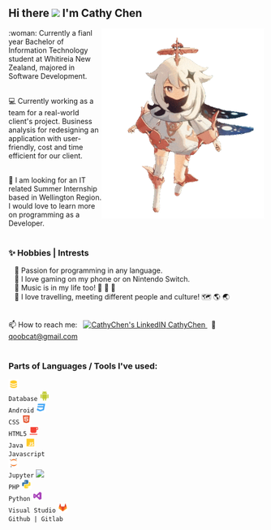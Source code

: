 ## Hi there <img src="https://media.giphy.com/media/hvRJCLFzcasrR4ia7z/giphy.gif" width="25px"> I'm Cathy Chen<br />

<img align="right" src="https://github.com/CathyChen-Cat/CathyChen-Cat/blob/main/genshin-impact-icegif-3.gif" alt="icegif.com" width="320" />

<p>
:woman: Currently a fianl year Bachelor of Information Technology student at Whitireia New Zealand, majored in Software Development.
<br /><br />

:computer: Currently working as a team for a real-world client's project. Business analysis for redesigning an application with user-friendly, cost and time efficient for our client.
<br /><br />

:eyes: I am looking for an IT related Summer Internship based in Wellington Region. I would love to learn more on programming as a Developer.
<br /><br /> 

### :sparkles: Hobbies | Intrests <br />
&nbsp;&nbsp;  :small_blue_diamond: Passion for programming in any language. <br />
&nbsp;&nbsp;  :small_blue_diamond: I love gaming on my phone or on Nintendo Switch. <br />
&nbsp;&nbsp;  :small_blue_diamond: Music is in my life too! :microphone: :musical_keyboard: :violin: <br />
&nbsp;&nbsp;  :small_blue_diamond: I love travelling, meeting different people and culture! :world_map: :earth_americas: :earth_asia:
<br /><br />

📫 How to reach me: &nbsp;
<a href="https://www.linkedin.com/in/cathy-chen-907946182//">
  <img alt="CathyChen's LinkedIN" height="20" src="https://raw.githubusercontent.com/peterthehan/peterthehan/master/assets/linkedin.svg" />
  CathyChen
</a>&nbsp;
 :e-mail:qoobcat@gmail.com
<br /><br />
</p>

### Parts of Languages / Tools I've used: 

<code><img height="20" src="https://github.com/PKief/vscode-material-icon-theme/blob/main/icons/database.svg"> Database</code>
<code><img height="20" src="https://github.com/PKief/vscode-material-icon-theme/blob/main/icons/android.svg"> Android</code>
<code><img height="20" src="https://github.com/PKief/vscode-material-icon-theme/blob/main/icons/css.svg"> CSS</code>
<code><img height="20" src="https://github.com/PKief/vscode-material-icon-theme/blob/main/icons/html.svg"> HTML5</code>
<code><img height="20" src="https://github.com/PKief/vscode-material-icon-theme/blob/main/icons/java.svg"> Java</code>
<code><img height="20" src="https://github.com/PKief/vscode-material-icon-theme/blob/main/icons/javascript.svg"> Javascript</code><br />
<code><img height="20" src="https://github.com/PKief/vscode-material-icon-theme/blob/main/icons/jupyter.svg"> Jupyter</code>
<code><img height="20" src="https://github.com/PKief/vscode-material-icon-theme/blob/main/icons/php.svg"> PHP</code>
<code><img height="20" src="https://github.com/PKief/vscode-material-icon-theme/blob/main/icons/python.svg"> Python</code>
<code><img height="20" src="https://github.com/PKief/vscode-material-icon-theme/blob/main/icons/visualstudio.svg"> Visual Studio</code>
<code><img height="20" src="https://github.com/PKief/vscode-material-icon-theme/blob/main/icons/gitlab.svg"> Github | Gitlab</code>



